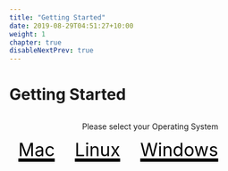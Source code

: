 ```yaml
---
title: "Getting Started"
date: 2019-08-29T04:51:27+10:00
weight: 1
chapter: true
disableNextPrev: true
---
```


# Getting Started

<p style="text-align: center; margin-top: 2rem;">Please select your Operating System</p>

<div>
<a href="/gettingstarted/mac/" style="color:black; font-size: 4rem; margin: 1rem;"><i class="fab fa-apple"></i> <span style="color:black; font-size: 2rem;">Mac</span></a>
<a href="/gettingstarted/linux/" style="color:black; font-size: 4rem; margin: 1rem;"><i class="fab fa-linux"></i> <span style="color:black; font-size: 2rem;">Linux</span></a>
<a href="/gettingstarted/windows/" style="color:black; font-size: 4rem; margin: 1rem;"><i class="fab fa-windows"></i> <span style="color:black; font-size: 2rem;">Windows</span></a>
</div>